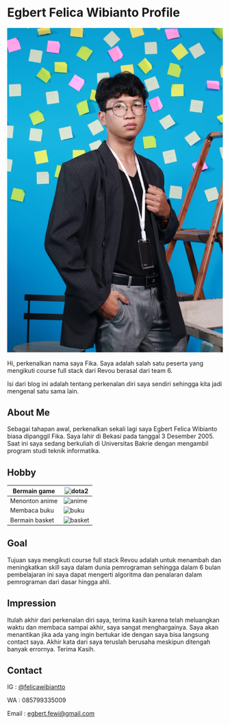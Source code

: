 # Egbert Felica Wibianto Profile

![egbert](egbert.jpeg)

Hi, perkenalkan nama saya Fika. Saya adalah salah satu peserta yang mengikuti course full stack dari Revou berasal dari team 6.

Isi dari blog ini adalah tentang perkenalan diri saya sendiri sehingga kita jadi mengenal satu sama lain. 

## About Me

Sebagai tahapan awal, perkenalkan sekali lagi saya Egbert Felica Wibianto biasa dipanggil Fika. Saya lahir di Bekasi pada tanggal 3 Desember 2005. Saat ini saya sedang berkuliah di Universitas Bakrie dengan mengambil program studi teknik informatika.

## Hobby

| Bermain game | ![dota2](https://assets.vg247.com/current/2014/08/dota-2-official.jpg) |
| ------------ | ---------------------------------------------------------------------- |
| Menonton anime | ![anime](https://3.bp.blogspot.com/-20H-64VbJmo/VpS4-R4LT6I/AAAAAAAAABo/Qu6YX01AbfQ/s1600/anime_wallpaper_by_aucifer666-d66nrrn.jpg) |
| Membaca buku | ![buku](https://cdn.dc5.ro/img-prod/875398632-0.jpeg) |
| Bermain basket | ![basket](https://media.istockphoto.com/photos/basketball-player-with-a-ball-on-a-floodlit-basketball-court-view-picture-id1166200294?k=6&m=1166200294&s=612x612&w=0&h=9m8dx2JaIi_73AUHKEie-T0_3qK4knYcEYZzsszNBgo=) |

## Goal

Tujuan saya mengikuti course full stack Revou adalah untuk menambah dan meningkatkan skill saya dalam dunia pemrograman sehingga dalam 6 bulan pembelajaran ini saya dapat mengerti algoritma dan penalaran dalam pemrograman dari dasar hingga ahli.

## Impression

Itulah akhir dari perkenalan diri saya, terima kasih karena telah meluangkan waktu dan membaca sampai akhir, saya sangat menghargainya. Saya akan menantikan jika ada yang ingin bertukar ide dengan saya bisa langsung contact saya. Akhir kata dari saya teruslah berusaha meskipun ditengah banyak errornya. Terima Kasih.

## Contact

IG : [@felicawibiantto](https://www.instagram.com/felicawibiantto/)

WA : 085799335009

Email : egbert.fewi@gmail.com